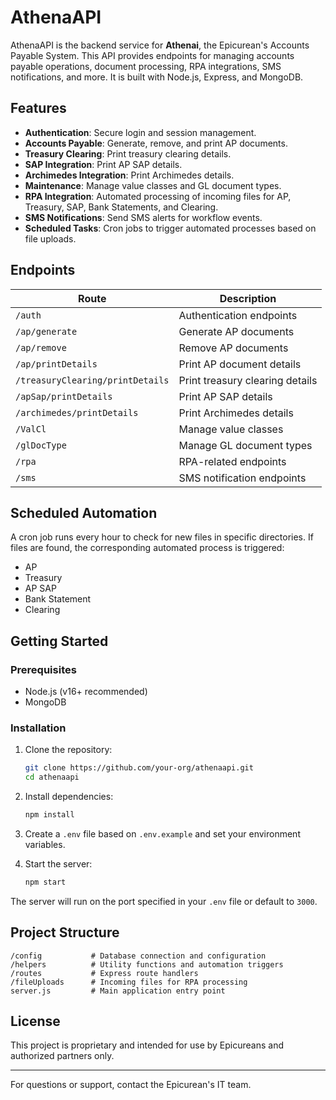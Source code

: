 # AthenaAPI

AthenaAPI is the backend service for **Athenai**, the Epicurean's Accounts Payable System. This API provides endpoints for managing accounts payable operations, document processing, RPA integrations, SMS notifications, and more. It is built with Node.js, Express, and MongoDB.

## Features

- **Authentication**: Secure login and session management.
- **Accounts Payable**: Generate, remove, and print AP documents.
- **Treasury Clearing**: Print treasury clearing details.
- **SAP Integration**: Print AP SAP details.
- **Archimedes Integration**: Print Archimedes details.
- **Maintenance**: Manage value classes and GL document types.
- **RPA Integration**: Automated processing of incoming files for AP, Treasury, SAP, Bank Statements, and Clearing.
- **SMS Notifications**: Send SMS alerts for workflow events.
- **Scheduled Tasks**: Cron jobs to trigger automated processes based on file uploads.

## Endpoints

| Route                              | Description                                 |
|-------------------------------------|---------------------------------------------|
| `/auth`                            | Authentication endpoints                    |
| `/ap/generate`                     | Generate AP documents                       |
| `/ap/remove`                       | Remove AP documents                         |
| `/ap/printDetails`                 | Print AP document details                   |
| `/treasuryClearing/printDetails`   | Print treasury clearing details             |
| `/apSap/printDetails`              | Print AP SAP details                        |
| `/archimedes/printDetails`         | Print Archimedes details                    |
| `/ValCl`                           | Manage value classes                        |
| `/glDocType`                       | Manage GL document types                    |
| `/rpa`                             | RPA-related endpoints                       |
| `/sms`                             | SMS notification endpoints                  |

## Scheduled Automation

A cron job runs every hour to check for new files in specific directories. If files are found, the corresponding automated process is triggered:

- AP
- Treasury
- AP SAP
- Bank Statement
- Clearing

## Getting Started

### Prerequisites

- Node.js (v16+ recommended)
- MongoDB

### Installation

1. Clone the repository:
    ```sh
    git clone https://github.com/your-org/athenaapi.git
    cd athenaapi
    ```

2. Install dependencies:
    ```sh
    npm install
    ```

3. Create a `.env` file based on `.env.example` and set your environment variables.

4. Start the server:
    ```sh
    npm start
    ```

The server will run on the port specified in your `.env` file or default to `3000`.

## Project Structure

```
/config           # Database connection and configuration
/helpers          # Utility functions and automation triggers
/routes           # Express route handlers
/fileUploads      # Incoming files for RPA processing
server.js         # Main application entry point
```

## License

This project is proprietary and intended for use by Epicureans and authorized partners only.

---

For questions or support, contact the Epicurean's IT team.
